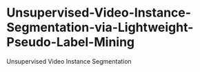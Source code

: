 # Unsupervised-Video-Instance-Segmentation-via-Lightweight-Pseudo-Label-Mining
Unsupervised Video Instance Segmentation
